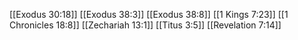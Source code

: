 [[Exodus 30:18]]
[[Exodus 38:3]]
[[Exodus 38:8]]
[[1 Kings 7:23]]
[[1 Chronicles 18:8]]
[[Zechariah 13:1]]
[[Titus 3:5]]
[[Revelation 7:14]]
